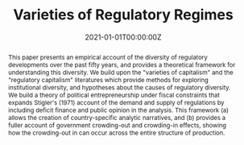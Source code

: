 ---
abstract: This paper presents an empirical account of the diversity of regulatory developments over the past fifty years, and provides a theoretical framework for understanding this diversity. We build upon the "varieties of capitalism" and the "regulatory capitalism" literatures which provide methods for exploring institutional diversity, and hypotheses about the causes of regulatory diversity. We build a theory of political entrepreneurship under fiscal constraints that expands Stigler's (1971) account of the demand and supply of regulations by including deficit finance and public opinion in the analysis. This framework (a) allows the creation of country-specific analytic narratives, and (b) provides a fuller account of government crowding-out and crowding-in effects, showing how the crowding-out in can occur across the entire structure of production.

authors:
- Vlad Tarko
- admin
date: "2021-01-01T00:00:00Z"
url_pdf: "https://papers.ssrn.com/sol3/papers.cfm?abstract_id=3894687"
featured: false
projects: []
publication: 'Under Review'
publication_short: ""
publication_types:
- "2"
summary: This paper presents an empirical account of the diversity of regulatory developments over the past fifty years, and provides a theoretical framework for understanding this diversity. We build upon the "varieties of capitalism" and the "regulatory capitalism" literatures which provide methods for exploring institutional diversity, and hypotheses about the causes of regulatory diversity. We build a theory of political entrepreneurship under fiscal constraints that expands Stigler's (1971) account of the demand and supply of regulations by including deficit finance and public opinion in the analysis. This framework (a) allows the creation of country-specific analytic narratives, and (b) provides a fuller account of government crowding-out and crowding-in effects, showing how the crowding-out in can occur across the entire structure of production.
tags:
- varieties of capitalism
- regulatory capitalism
- neoliberalism
- political entrepreneurship
- deficit finance
title: "Varieties of Regulatory Regimes"
---
